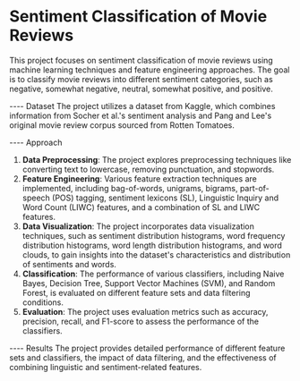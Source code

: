 # Sentiment Classification of Movie Reviews

This project focuses on sentiment classification of movie reviews using machine learning techniques and feature engineering approaches. The goal is to classify movie reviews into different sentiment categories, such as negative, somewhat negative, neutral, somewhat positive, and positive.

---- Dataset
The project utilizes a dataset from Kaggle, which combines information from Socher et al.'s sentiment analysis and Pang and Lee's original movie review corpus sourced from Rotten Tomatoes.

---- Approach
1. **Data Preprocessing**: The project explores preprocessing techniques like converting text to lowercase, removing punctuation, and stopwords.
2. **Feature Engineering**: Various feature extraction techniques are implemented, including bag-of-words, unigrams, bigrams, part-of-speech (POS) tagging, sentiment lexicons (SL), Linguistic Inquiry and Word Count (LIWC) features, and a combination of SL and LIWC features.
3. **Data Visualization**: The project incorporates data visualization techniques, such as sentiment distribution histograms, word frequency distribution histograms, word length distribution histograms, and word clouds, to gain insights into the dataset's characteristics and distribution of sentiments and words.
4. **Classification**: The performance of various classifiers, including Naive Bayes, Decision Tree, Support Vector Machines (SVM), and Random Forest, is evaluated on different feature sets and data filtering conditions.
5. **Evaluation**: The project uses evaluation metrics such as accuracy, precision, recall, and F1-score to assess the performance of the classifiers.

---- Results
The project provides detailed performance of different feature sets and classifiers, the impact of data filtering, and the effectiveness of combining linguistic and sentiment-related features.
